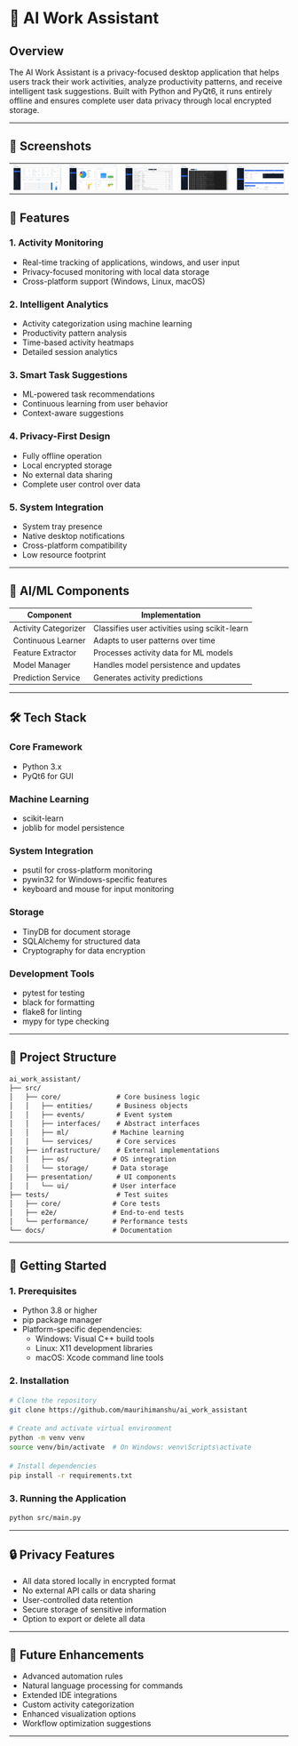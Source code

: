 
# 🧠 AI Work Assistant

## Overview

The AI Work Assistant is a privacy-focused desktop application that helps users track their work activities, analyze productivity patterns, and receive intelligent task suggestions. Built with Python and PyQt6, it runs entirely offline and ensures complete user data privacy through local encrypted storage.

---

## 📸 Screenshots

<table>
<tr>
<td><img src="assets/screenshots/Overview.png" alt="Overview" width="300"/></td>
<td><img src="assets/screenshots/Statistics.png" alt="Statistics" width="300"/></td>
<td><img src="assets/screenshots/ActivityLog.png" alt="Activity Log" width="300"/></td>
<td><img src="assets/screenshots/SystemLog.png" alt="System Log" width="300"/></td>
<td><img src="assets/screenshots/Configuration.png" alt="Configuration" width="300"/></td>
</tr>
</table>


## 🔧 Features

### 1. Activity Monitoring
- Real-time tracking of applications, windows, and user input
- Privacy-focused monitoring with local data storage
- Cross-platform support (Windows, Linux, macOS)

### 2. Intelligent Analytics
- Activity categorization using machine learning
- Productivity pattern analysis
- Time-based activity heatmaps
- Detailed session analytics

### 3. Smart Task Suggestions
- ML-powered task recommendations
- Continuous learning from user behavior
- Context-aware suggestions

### 4. Privacy-First Design
- Fully offline operation
- Local encrypted storage
- No external data sharing
- Complete user control over data

### 5. System Integration
- System tray presence
- Native desktop notifications
- Cross-platform compatibility
- Low resource footprint

---

## 🧠 AI/ML Components

| Component | Implementation |
|-----------|---------------|
| Activity Categorizer | Classifies user activities using scikit-learn |
| Continuous Learner | Adapts to user patterns over time |
| Feature Extractor | Processes activity data for ML models |
| Model Manager | Handles model persistence and updates |
| Prediction Service | Generates activity predictions |

---

## 🛠️ Tech Stack

### Core Framework
- Python 3.x
- PyQt6 for GUI

### Machine Learning
- scikit-learn
- joblib for model persistence

### System Integration
- psutil for cross-platform monitoring
- pywin32 for Windows-specific features
- keyboard and mouse for input monitoring

### Storage
- TinyDB for document storage
- SQLAlchemy for structured data
- Cryptography for data encryption

### Development Tools
- pytest for testing
- black for formatting
- flake8 for linting
- mypy for type checking

---

## 📁 Project Structure

```
ai_work_assistant/
├── src/
│   ├── core/              # Core business logic
│   │   ├── entities/      # Business objects
│   │   ├── events/        # Event system
│   │   ├── interfaces/    # Abstract interfaces
│   │   ├── ml/           # Machine learning
│   │   └── services/      # Core services
│   ├── infrastructure/    # External implementations
│   │   ├── os/           # OS integration
│   │   └── storage/      # Data storage
│   ├── presentation/      # UI components
│   │   └── ui/           # User interface
├── tests/                 # Test suites
│   ├── core/             # Core tests
│   ├── e2e/              # End-to-end tests
│   └── performance/      # Performance tests
└── docs/                 # Documentation
```

---

## 🚀 Getting Started

### 1. Prerequisites
- Python 3.8 or higher
- pip package manager
- Platform-specific dependencies:
  - Windows: Visual C++ build tools
  - Linux: X11 development libraries
  - macOS: Xcode command line tools

### 2. Installation
```bash
# Clone the repository
git clone https://github.com/maurihimanshu/ai_work_assistant

# Create and activate virtual environment
python -m venv venv
source venv/bin/activate  # On Windows: venv\Scripts\activate

# Install dependencies
pip install -r requirements.txt
```

### 3. Running the Application
```bash
python src/main.py
```

---

## 🔒 Privacy Features

- All data stored locally in encrypted format
- No external API calls or data sharing
- User-controlled data retention
- Secure storage of sensitive information
- Option to export or delete all data

---

## 🧩 Future Enhancements

- Advanced automation rules
- Natural language processing for commands
- Extended IDE integrations
- Custom activity categorization
- Enhanced visualization options
- Workflow optimization suggestions

---
